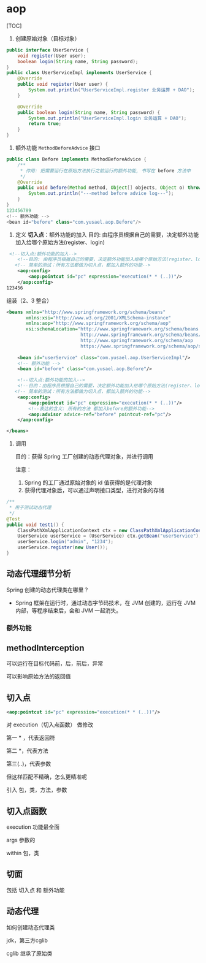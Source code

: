 # aop

[TOC]



1. 创建原始对象（目标对象）

```java
public interface UserService {
    void register(User user);
    boolean login(String name, String password);
}
public class UserServiceImpl implements UserService {
    @Override
    public void register(User user) {
        System.out.println("UserServiceImpl.register 业务运算 + DAO");
    }

    @Override
    public boolean login(String name, String password) {
        System.out.println("UserServiceImpl.login 业务运算 + DAO");
        return true;
    }
}

```

1. 额外功能 `MethodBeforeAdvice` 接口

```java
public class Before implements MethodBeforeAdvice {
    /**
     * 作用: 把需要运行在原始方法执行之前运行的额外功能, 书写在 before 方法中
     */
    @Override
    public void before(Method method, Object[] objects, Object o) throws Throwable {
        System.out.println("---method before advice log---");
    }
}
123456789
<!-- 额外功能 -->
<bean id="before" class="com.yusael.aop.Before"/>

```

1. 定义 **切入点**：额外功能的加入
   ⽬的: 由程序员根据⾃⼰的需要，决定额外功能加入给哪个原始方法(register、login)

```xml
 <!--切入点:额外功能的加入-->
    <!--⽬的: 由程序员根据⾃⼰的需要，决定额外功能加入给哪个原始方法(register、login)-->
   <!-- 简单的测试：所有方法都做为切入点，都加入额外的功能-->
    <aop:config>
        <aop:pointcut id="pc" expression="execution(* * (..))"/>
    </aop:config>
123456
```

组装（2、3 整合）

```xml
<beans xmlns="http://www.springframework.org/schema/beans"
       xmlns:xsi="http://www.w3.org/2001/XMLSchema-instance"
       xmlns:aop="http://www.springframework.org/schema/aop"
       xsi:schemaLocation="http://www.springframework.org/schema/beans
                           http://www.springframework.org/schema/beans/spring-beans.xsd
                           http://www.springframework.org/schema/aop
                           https://www.springframework.org/schema/aop/spring-aop.xsd">
	
	<bean id="userService" class="com.yusael.aop.UserServiceImpl"/>
    <!-- 额外功能 -->
    <bean id="before" class="com.yusael.aop.Before"/>

    <!--切入点:额外功能的加入-->
    <!--⽬的：由程序员根据⾃⼰的需要，决定额外功能加入给哪个原始方法(register、login)-->
   <!-- 简单的测试：所有方法都做为切入点，都加入额外的功能-->
    <aop:config>
        <aop:pointcut id="pc" expression="execution(* * (..))"/>
        <!--表达的含义: 所有的方法 都加入before的额外功能-->
        <aop:advisor advice-ref="before" pointcut-ref="pc"/>
    </aop:config>

</beans>
```

1. 调用

   目的：获得 Spring 工厂创建的动态代理对象，并进行调用

   注意：

   1. Spring 的工厂通过原始对象的 id 值获得的是代理对象
   2. 获得代理对象后，可以通过声明接口类型，进行对象的存储

```java
/**
 * 用于测试动态代理
 */
@Test
public void test1() {
    ClassPathXmlApplicationContext ctx = new ClassPathXmlApplicationContext("/applicationContext.xml");
    UserService userService = (UserService) ctx.getBean("userService");
    userService.login("admin", "1234");
    userService.register(new User());
}

```





## 动态代理细节分析

Spring 创建的动态代理类在哪里？

- Spring 框架在运行时，通过动态字节码技术，在 JVM 创建的，运行在 JVM 内部，等程序结束后，会和 JVM 一起消失。



### 额外功能



##  methodInterception

可以运行在目标代码前，后，前后，异常

可以影响原始方法的返回值

## 切入点

```xml
<aop:pointcut id="pc" expression="execution(* * (..))"/>
```

对 execution（切入点函数） 做修改

第一 * ，代表返回符

第二 *，代表方法

第三(..)，代表参数



但这样匹配不精确，怎么更精准呢

引入 包，类，方法，参数



## 切入点函数

execution 功能最全面

args 参数的

within 包，类



## 切面

包括 切入点 和 额外功能



## 动态代理

如何创建动态代理类

jdk，第三方cglib



cglib 继承了原始类